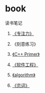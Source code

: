 # book
读书笔记
1. [《专注力》](https://zhuanlan.zhihu.com/p/92249165)
2. 《刻意练习》
3. [《C++ Primer》](https://github.com/Ray-ye/book/blob/master/C%2B%2B%20primer/%E7%9B%AE%E5%BD%95.md)
4. [《软件工程》](https://github.com/Ray-ye/book/blob/master/%E3%80%8A%E8%BD%AF%E4%BB%B6%E5%B7%A5%E7%A8%8B%E3%80%8B/%E7%9B%AE%E5%BD%95.md#%E8%BD%AF%E4%BB%B6%E5%B7%A5%E7%A8%8B)
5. [《algorithm》](https://github.com/Ray-ye/book/blob/master/algorithm/%E7%9B%AE%E5%BD%95.md)

6. [《恋词》](https://github.com/Mu-lnz/book/blob/master/%E6%81%8B%E8%AF%8D/%E7%B4%A2%E5%BC%95%E9%A1%B5h1.md)
